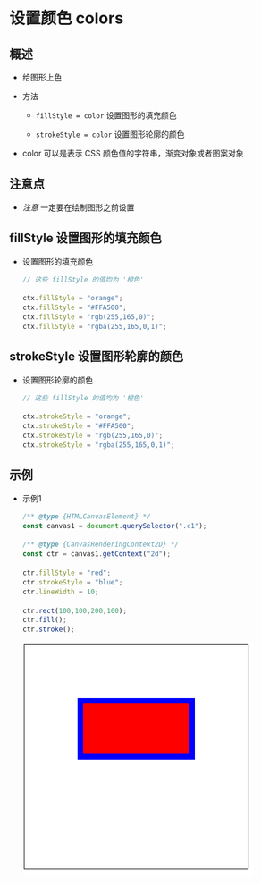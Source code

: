# 设置颜色 colors

## 概述

+ 给图形上色

+ 方法

  + `fillStyle = color` 设置图形的填充颜色

  + `strokeStyle = color` 设置图形轮廓的颜色

+ color 可以是表示 CSS 颜色值的字符串，渐变对象或者图案对象

## 注意点

+ *注意* 一定要在绘制图形之前设置

## fillStyle 设置图形的填充颜色

+ 设置图形的填充颜色

  ```js
  // 这些 fillStyle 的值均为 '橙色'

  ctx.fillStyle = "orange";
  ctx.fillStyle = "#FFA500";
  ctx.fillStyle = "rgb(255,165,0)";
  ctx.fillStyle = "rgba(255,165,0,1)";
  ```

## strokeStyle 设置图形轮廓的颜色

+ 设置图形轮廓的颜色

  ```js
  // 这些 fillStyle 的值均为 '橙色'

  ctx.strokeStyle = "orange";
  ctx.strokeStyle = "#FFA500";
  ctx.strokeStyle = "rgb(255,165,0)";
  ctx.strokeStyle = "rgba(255,165,0,1)";
  ```

## 示例

+ 示例1

  ```js
  /** @type {HTMLCanvasElement} */
  const canvas1 = document.querySelector(".c1");

  /** @type {CanvasRenderingContext2D} */
  const ctr = canvas1.getContext("2d");

  ctr.fillStyle = "red";
  ctr.strokeStyle = "blue";
  ctr.lineWidth = 10;

  ctr.rect(100,100,200,100);
  ctr.fill();
  ctr.stroke();
  ```

  ![设置矩形样式](images/设置矩形样式.png)
